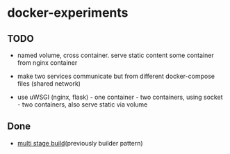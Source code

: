 # docker-experiments

## TODO

* named volume, cross container.
  serve static content some container from nginx container

* make two services communicate but
  from different docker-compose files
  (shared network)

* use uWSGI (nginx, flask)
        - one container
        - two containers, using socket
        - two containers, also serve static via volume

## Done

* [multi stage build](./multi-stage-build/)(previously builder pattern)
